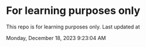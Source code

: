# For learning purposes only
This repo is for learning purposes only.
Last updated at

Monday, December 18, 2023 9:23:04 AM

